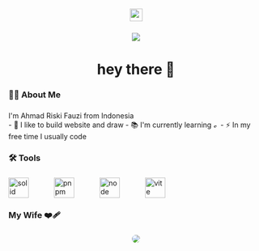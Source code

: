###

<div align="center">
  <!--<img src="https://img.shields.io/static/v1?message=LinkedIn&logo=linkedin&label=&color=0077B5&logoColor=white&labelColor=&style=for-the-badge" height="25" alt="linkedin logo"  />-->
  <a href="https://youtube.com/@riski-dev">
  <img src="https://img.shields.io/static/v1?message=Youtube&logo=youtube&label=&color=FF0000&logoColor=white&labelColor=&style=for-the-badge" height="25" alt="youtube logo"  />
  </a>
</div>

###

<div align="center">
  <img src="https://visitor-badge.laobi.icu/badge?page_id=maurodesouza.maurodesouza&"  />
</div>

###

<h1 align="center">hey there 👋</h1>

###

<h3 align="left">👩‍💻  About Me</h3>

###

<p align="left">I'm Ahmad Riski Fauzi from Indonesia<br>
  - 🔭 I like to build website and draw
  - 📚 I'm currently learning <img src="https://cdn.jsdelivr.net/gh/devicons/devicon@latest/icons/solidjs/solidjs-original.svg" height="10" alt="solid logo"/>
  - ⚡ In my free time I usually code</p>

###

<h3 align="left">🛠 Tools</h3>

###


<div align="left" style="
  display: flex;
  gap: 50px;
">
  <img src="https://cdn.jsdelivr.net/gh/devicons/devicon@latest/icons/solidjs/solidjs-original.svg" height="40" alt="solid logo"/>
  <img src="https://cdn.jsdelivr.net/gh/devicons/devicon@latest/icons/pnpm/pnpm-original.svg" height="40" alt="pnpm logo"/>
  <img src="https://cdn.jsdelivr.net/gh/devicons/devicon@latest/icons/nodejs/nodejs-original.svg" height="40" alt="node logo"  />
  <img src="https://cdn.jsdelivr.net/gh/devicons/devicon@latest/icons/vitejs/vitejs-original.svg" height="40" alt="vite logo"/>
</div>


  
          
          

###

<h3 align="left">My Wife ❤‍🩹</h3>

###

<div align="center">
  <img src="https://s3.zerochan.net/240/38/34/3486738.avif" style="border-radius: 2em;"/>
</div>

###
